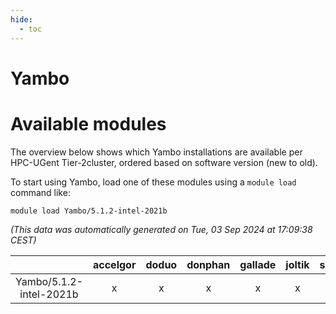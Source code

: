 ```yaml
---
hide:
  - toc
---
```


Yambo
=====

# Available modules


The overview below shows which Yambo installations are available per HPC-UGent Tier-2cluster, ordered based on software version (new to old).

To start using Yambo, load one of these modules using a `module load` command like:

```shell
module load Yambo/5.1.2-intel-2021b
```

*(This data was automatically generated on Tue, 03 Sep 2024 at 17:09:38 CEST)*  

| |accelgor|doduo|donphan|gallade|joltik|shinx|skitty|
| :---: | :---: | :---: | :---: | :---: | :---: | :---: | :---: |
|Yambo/5.1.2-intel-2021b|x|x|x|x|x|-|x|

